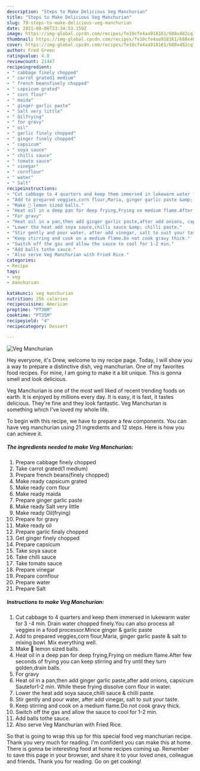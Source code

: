```yaml
---
description: "Steps to Make Delicious Veg Manchurian"
title: "Steps to Make Delicious Veg Manchurian"
slug: 79-steps-to-make-delicious-veg-manchurian
date: 2021-08-06T23:34:53.159Z
image: https://img-global.cpcdn.com/recipes/fe10cfe4aa918161/680x482cq70/veg-manchurian-recipe-main-photo.jpg
thumbnail: https://img-global.cpcdn.com/recipes/fe10cfe4aa918161/680x482cq70/veg-manchurian-recipe-main-photo.jpg
cover: https://img-global.cpcdn.com/recipes/fe10cfe4aa918161/680x482cq70/veg-manchurian-recipe-main-photo.jpg
author: Fred Green
ratingvalue: 4.8
reviewcount: 21447
recipeingredient:
- " cabbage finely chopped"
- " carrot grated1 medium"
- " french beansfinely chopped"
- " capsicum grated"
- " corn flour"
- " maida"
- " ginger garlic paste"
- " Salt very little"
- " Oilfrying"
- " for gravy"
- " oil"
- " garlic finaly chopped"
- " ginger finely chopped"
- " capsicum"
- " soya sauce"
- " chilli sauce"
- " tomato sauce"
- " vinegar"
- " cornflour"
- " water"
- " Salt"
recipeinstructions:
- "Cut cabbage to 4 quarters and keep them immersed in lukewarm water for 3 -4 min. Drain water chopped finely.You can also process all veggies in a food processor.Mince ginger &amp; garlic paste"
- "Add to prepared veggies,corn flour,Maria, ginger garlic paste &amp; salt to mixing bowl. Mix everything well."
- "Make 🍋 lemon sized balls."
- "Heat oil in a deep pan for deep frying,Frying on medium flame.After few seconds of frying you can keep stirring and fry until they turn golden,drain balls."
- "For gravy"
- "Heat oil in a pan,then add ginger garlic paste,after add onions, capsicum Sautefor1-2 min. While these frying dissolve corn flour in water."
- "Lower the heat add soya sauce,chilli sauce &amp; chilli paste."
- "Stir gently and pour water, after add vinegar, salt to suit your taste."
- "Keep stirring and cook on a medium flame.Do not cook gravy thick."
- "Switch off the gas and allow the sauce to cool for 1-2 min."
- "Add balls tothe sauce."
- "Also serve Veg Manchurian with Fried Rice."
categories:
- Recipe
tags:
- veg
- manchurian

katakunci: veg manchurian 
nutrition: 256 calories
recipecuisine: American
preptime: "PT36M"
cooktime: "PT35M"
recipeyield: "4"
recipecategory: Dessert

---
```



![Veg Manchurian](https://img-global.cpcdn.com/recipes/fe10cfe4aa918161/680x482cq70/veg-manchurian-recipe-main-photo.jpg)

Hey everyone, it's Drew, welcome to my recipe page. Today, I will show you a way to prepare a distinctive dish, veg manchurian. One of my favorites food recipes. For mine, I am going to make it a bit unique. This is gonna smell and look delicious.

Veg Manchurian is one of the most well liked of recent trending foods on earth. It is enjoyed by millions every day. It is easy, it is fast, it tastes delicious. They're fine and they look fantastic. Veg Manchurian is something which I've loved my whole life.




To begin with this recipe, we have to prepare a few components. You can have veg manchurian using 21 ingredients and 12 steps. Here is how you can achieve it.

<!--inarticleads1-->

##### The ingredients needed to make Veg Manchurian:

1. Prepare  cabbage finely chopped
1. Take  carrot grated(1 medium)
1. Prepare  french beans(finely chopped)
1. Make ready  capsicum grated
1. Make ready  corn flour
1. Make ready  maida
1. Prepare  ginger garlic paste
1. Make ready  Salt very little
1. Make ready  Oil(frying)
1. Prepare  for gravy
1. Make ready  oil
1. Prepare  garlic finaly chopped
1. Get  ginger finely chopped
1. Prepare  capsicum
1. Take  soya sauce
1. Take  chilli sauce
1. Take  tomato sauce
1. Prepare  vinegar
1. Prepare  cornflour
1. Prepare  water
1. Prepare  Salt




<!--inarticleads2-->

##### Instructions to make Veg Manchurian:

1. Cut cabbage to 4 quarters and keep them immersed in lukewarm water for 3 -4 min. Drain water chopped finely.You can also process all veggies in a food processor.Mince ginger &amp; garlic paste
1. Add to prepared veggies,corn flour,Maria, ginger garlic paste &amp; salt to mixing bowl. Mix everything well.
1. Make 🍋 lemon sized balls.
1. Heat oil in a deep pan for deep frying,Frying on medium flame.After few seconds of frying you can keep stirring and fry until they turn golden,drain balls.
1. For gravy
1. Heat oil in a pan,then add ginger garlic paste,after add onions, capsicum Sautefor1-2 min. While these frying dissolve corn flour in water.
1. Lower the heat add soya sauce,chilli sauce &amp; chilli paste.
1. Stir gently and pour water, after add vinegar, salt to suit your taste.
1. Keep stirring and cook on a medium flame.Do not cook gravy thick.
1. Switch off the gas and allow the sauce to cool for 1-2 min.
1. Add balls tothe sauce.
1. Also serve Veg Manchurian with Fried Rice.




So that is going to wrap this up for this special food veg manchurian recipe. Thank you very much for reading. I'm confident you can make this at home. There is gonna be interesting food at home recipes coming up. Remember to save this page in your browser, and share it to your loved ones, colleague and friends. Thank you for reading. Go on get cooking!
